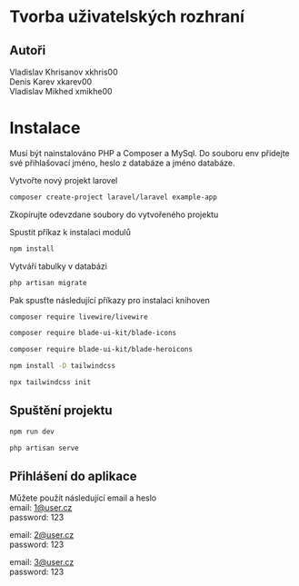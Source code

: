 # Tvorba uživatelských rozhraní

## Autoři 
Vladislav Khrisanov xkhris00  
Denis Karev xkarev00  
Vladislav Mikhed xmikhe00   

# Instalace
Musí být nainstalováno PHP a Composer a MySql.
Do souboru env přidejte své přihlašovací jméno, heslo z databáze a jméno databáze.

Vytvořte nový projekt larovel
```bash
composer create-project laravel/laravel example-app
```
Zkopírujte odevzdane soubory do vytvořeného projektu  

Spustit příkaz k instalaci modulů
```bash
npm install
```
Vytváří tabulky v databázi
```bash
php artisan migrate
```

Pak spusťte následující příkazy pro instalaci knihoven
```bash
composer require livewire/livewire
```
```bash
composer require blade-ui-kit/blade-icons
```
```bash
composer require blade-ui-kit/blade-heroicons
```
```bash
npm install -D tailwindcss
```
```bash
npx tailwindcss init
```

## Spuštění projektu

```bash
npm run dev
```

```bash
php artisan serve
```

## Přihlášení do aplikace
Můžete použít následující email a heslo   
email: 1@user.cz  
password: 123    
  
email: 2@user.cz   
password: 123  
  
email: 3@user.cz  
password: 123  
